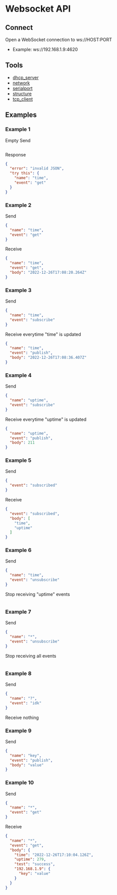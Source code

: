 # Websocket API

## Connect

Open a WebSocket connection to ws://HOST:PORT
- Example: ws://192.168.1.9:4620

## Tools

- [dhcp_server](./ws_dhcp_server.md)
- [network](./ws_network.md)
- [serialport](./ws_serialport.md)
- [structure](./ws_structure.md)
- [tcp_client](./ws_tcp_client.md)

## Examples

### Example 1

Empty Send

```json

```

Response

```json
{
  "error": "invalid JSON",
  "try this": {
    "name": "time",
    "event": "get"
  }
}
```

### Example 2

Send

```json
{
  "name": "time",
  "event": "get"
}
```

Receive

```json
{
  "name": "time",
  "event": "get",
  "body": "2022-12-26T17:08:20.264Z"
}
```

### Example 3

Send

```json
{
  "name": "time",
  "event": "subscribe"
}
```

Receive everytime "time" is updated

```json
{
  "name": "time",
  "event": "publish",
  "body": "2022-12-26T17:08:36.407Z"
}
```

### Example 4

Send

```json
{
  "name": "uptime",
  "event": "subscribe"
}
```

Receive everytime "uptime" is updated

```json
{
  "name": "uptime",
  "event": "publish",
  "body": 211
}
```

### Example 5

Send

```json
{
  "event": "subscribed"
}
```

Receive

```json
{
  "event": "subscribed",
  "body": [
    "time",
    "uptime"
  ]
}
```

### Example 6

Send

```json
{
  "name": "time",
  "event": "unsubscribe"
}
```

Stop receiving "uptime" events

```json

```

### Example 7

Send

```json
{
  "name": "*",
  "event": "unsubscribe"
}
```

Stop receiving all events

```json

```

### Example 8

Send

```json
{
  "name": "?",
  "event": "idk"
}
```

Receive nothing

### Example 9

Send

```json
{
  "name": "key",
  "event": "publish",
  "body": "value"
}
```

### Example 10

Send

```json
{
  "name": "*",
  "event": "get"
}
```

Receive

```json
{
  "name": "*",
  "event": "get",
  "body": {
    "time": "2022-12-26T17:10:04.126Z",
    "uptime": 279,
    "test": "success",
    "192.168.1.9": {
      "key": "value"
    }
  }
}
```